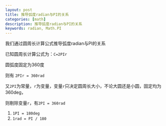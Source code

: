 ```yaml
---
layout: post
title: 推导弧度radian与PI的关系
categories: [math]
description: 推导弧度radian与PI的关系
keywords: radian, Math.PI
---
```


我们通过圆周长计算公式推导弧度radian与PI的关系

已知圆周长计算公式为：`C=2PIr`

圆弧度固定为360度

则有 `2PIr = 360rad`

又`2PI`为常量，`r`为变量，变量`r`只决定圆周长大小，不论大圆还是小圆，固定均为360deg，

则剔除变量`r`，有`2PI = 360rad`

1. `1PI = 180deg`
2. `1rad = PI / 180`
